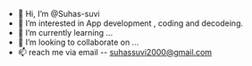 - 👋 Hi, I’m @Suhas-suvi
- 👀 I’m interested in App development , coding and decodeing.
- 🌱 I’m currently learning ...
- 💞️ I’m looking to collaborate on ...
- 📫 reach me via email -- suhassuvi2000@gmail.com

<!---
Suhas-suvi/Suhas-suvi is a ✨ special ✨ repository because its `README.md` (this file) appears on your GitHub profile.
You can click the Preview link to take a look at your changes.
--->
